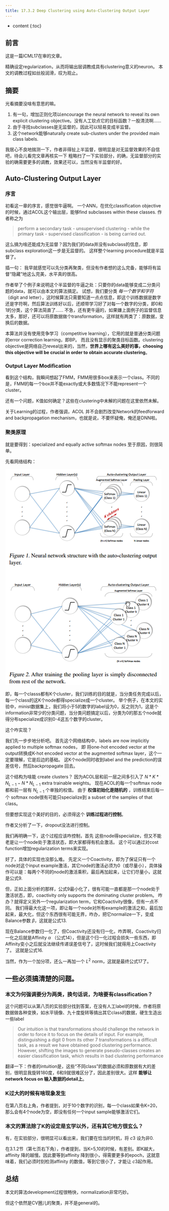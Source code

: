 ```yaml
--- 
title: 17.3.2 Deep Clustering using Auto-Clustering Output Layer
---
```




* content
{:toc}

## 前言
这是一篇ICML17在审的文章。

精确设定regularization，从而将输出层调教成具有clustering意义的neuron。
本文的调教过程如丝般润滑，叹为观止。

## 摘要
光看摘要没啥有意思的嘛。

1. 有一句，增加正则化项以encourage the neural network to reveal its own explicit clustering objective。没有人工钦点它的目标函数？一股清流啊……
2. 由于寻找subclasses是无监督的，因此可以轻易变成半监督。
3. 这个network能够naturally create sub-clusters under the provided main class labels.

我居心不良地揣测一下，作者非得扯上半监督，很明显是对无监督效果的不自信吧，待会儿看完文章再核实一下
粗略扫了一下实验部分，的确，无监督部分的实验的确需要更多的调教，效果还可以，当然没有半监督的好。

##  Auto-Clustering Output Layer
### 序言
初看这一章的序言，感觉很牛逼啊。
一个ANN，在优化classification objective的时候，通过ACOL这个输出层，能够find subclasses within these classes.
作者称之为
>perform a secondary task - unsupervised clustering - while the primary task -
supervised classification - is being carried out.

这么搞为啥还能成为无监督？因为我们的data并没有subclass的信息，即subclass exploration这一步是无监督的。
这样整个learning procedure就是半监督了。

插一句：
我早就感觉可以先分类再聚类，但没有作者想的这么完备，能够将有监督“隐藏”地这么完美，水平真的很高。

作者举了个例子来说明这个半监督的牛逼之处：只要你的data能够变成二分类问题的data，就可以由本文的算法搞定。
试想，我们要分类 _每一个数字和字符_（digit and letter），这时候算法只需要知道一点点信息，即这个训练数据是数字还是字符啊，然后算法训练好以后，还顺带学习好了对每一个数字的分类，即0和1的分类，这个算法简直了……
不急，还有更牛逼的，如果嫌上面例子的监督信息太多，那好，还可以将原数据做个transformation，这样就有两类了：原数据，变换后的数据。

本算法并没有使用竞争学习（competitive learning），它用的就是普通分类问题的error correction learning，即BP。
而且没有显示的聚类目标函数。clustering objective是网络自己reveal出来的，当然，__世界上哪有这么美好的事，choosing  this objective will be crucial in order to obtain accurate clustering__。

###  Output Layer Modification
看到这个结构，我瞬间想起了FMM，FMM用很多box来表示一个class。不同的是，FMM的每一个box并不能exactly或大多数情况下不能represent一个cluster。

还有一个问题，K值如何确定？这些在clustering中未解的问题在这里依然未解。

关于Learning的过程，作者强调，ACOL 并不会剧烈改变Network的feedforward and backpropagation mechanism，也就是说，不要怀疑俺，俺还是DNN啦。

###  聚类原理
就是要得到：specialized and equally active softmax nodes
至于原因，则很简单。

先看网络结构：

![](DeepClusteringusingAuto\网络结构.png)

即，每一个classs都有K个cluster，我们训练的目的就是，当分类任务完成以后，每一个class的这K个node都得specialize成一个cluster。
举个例子，在本文的实验中，minist数据集上，我们将小于5的数字的label设为0，反之则为1，这是个information非常少的分类问题，当分类问题搞定以后，分类为0的那五个node就得分布specialize成识别0-4这五个数字的cluster。

这个咋实现？

我们先一步步地分析吧。
首先这个网络结构中，labels are now implicitly applied to multiple softmax nodes， 即 将one-hot encoded vector at the output转换成K-hot encoded vector at the augmented softmax layer，这个一定要理解，它是后边的基础。
这K个node同时收到label and the prediction的误差信号，然后backpropagate 回去。

这个结构为啥能 create clusters？
因为ACOL层和前一层之间多引入了 $N*K*N_{L-1}-N*N_{L-1}$ extra trainable weights。
现在ACOL的每一个softmax node都和前一层有 $N_{L-1}$ 个单独的权值。
由于 __权值初始化是随机的__  ，训练结束后每一个 softmax node很有可能只specialize到 a subset of the samples of that class。

但要想实现这个美好的目的，必须得这个 __训练过程进行控制__。

作者又分析了一下，dropout没法进行控制。

我们再明确一下，这个过程应该咋控制，首先 这些node得specialize，但又不能老是让一个node处于激活状态，即大家都得有机会激活。
这个可以通过对cost function增加regularization terms来实现。


好了，具体的实现也没那么难。
先定义一个Coactivity，即为了保证只有一个node对这个input example激活，其它node的激活必须为0（或尽量小），具体操作可以是：每两个不同的node的激活乘积，最后再加起来，让它们尽量小，这就是公式9.

但，正如上面分析的那样，公式9最小化了，很有可能一直都是那一个node处于激活状态，即，coactivity only supports the dominating cluster problem。
咋办？就得定义另外一个regularization term，它和Coactivity很像，但有一点不同。
我们得最大化这一项，即让每一个node对所有example的激活之和，最后加起来，最大化，但这个东西很有可能无界，咋办，把它normalize一下，变成Balance参数 $\beta$，这就是公式13.

现在Balance参数归一化了，但Coactivity还没有归一化，咋弄啊，Coactivity归一化之后就是Affinity $\alpha$ （公式14），但是这个归一化过程会损失一些东西，即Affinity变小之后就没法继续传递误差信号了，这时候我们就得用上Coactivity了。
这就是公式16.

当然，作为一个加分项，还么一再加一个 $L^2$ norm，这就是最终公式17了。

## 一些必须搞清楚的问题。
### 本文为何强调要分为两类，换句话说，为啥要有classification？
这个问题可以从第八页的实验部分找到答案，在没有人工label的时候，作者将原数据做各种变换，如水平镜像、九十度旋转等搞出其它class的数据，硬生生造出一些label
> Our intuition is that transformations should challenge the network in order to force it to focus on the details of input. For example, distinguishing a digit 0 from its other 7 transformations is a difficult task, as a result we have obtained good clustering performance. However, shifting the images to generate pseudo-classes creates an easier classification task, which results in bad clustering performance

翻译一下：作者的intuition是，这些“不同class”的数据必须和原数据有大的差别，很明显我旋转180度，6和9就很难区分了，因此差别很大。这样 __能够让network focus on 输入数据的detail上__。

### K过大的时候有啥现象发生
在第八页右上角，作者提到，对于10个数字的识别，每一个class如果令K=20，那么会有4个node为空，即没有任何一个input sample能够激活它们。

### 本文的算法除了K的设定是玄学以外，还有其它地方很玄么？
有，在实验部分，很明显可以看出来，我们要在恰当的时机，将 $c3$ 设为非0.

在3.1.2节（第七页右下角），作者提到，当K=5,10的时候，有差别。即K越大，affinity 降的越慢。因此要等到affinity 降到很小，得需要更多的epoch，这就意味着，我们必须时刻检测affinity 的数值，等到它很小了，才能让 $c3$起作用。

## 总结
本文的算法development过程很畅快，normalization非常巧妙。

但这个依然是CV圈儿的聚类，并不是general的。